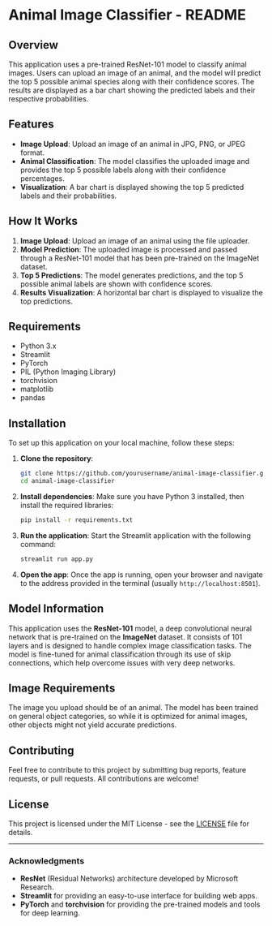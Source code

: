 # Animal Image Classifier - README

## Overview
This application uses a pre-trained ResNet-101 model to classify animal images. Users can upload an image of an animal, and the model will predict the top 5 possible animal species along with their confidence scores. The results are displayed as a bar chart showing the predicted labels and their respective probabilities.

## Features
- **Image Upload**: Upload an image of an animal in JPG, PNG, or JPEG format.
- **Animal Classification**: The model classifies the uploaded image and provides the top 5 possible labels along with their confidence percentages.
- **Visualization**: A bar chart is displayed showing the top 5 predicted labels and their probabilities.

## How It Works
1. **Image Upload**: Upload an image of an animal using the file uploader.
2. **Model Prediction**: The uploaded image is processed and passed through a ResNet-101 model that has been pre-trained on the ImageNet dataset.
3. **Top 5 Predictions**: The model generates predictions, and the top 5 possible animal labels are shown with confidence scores.
4. **Results Visualization**: A horizontal bar chart is displayed to visualize the top predictions.

## Requirements
- Python 3.x
- Streamlit
- PyTorch
- PIL (Python Imaging Library)
- torchvision
- matplotlib
- pandas

## Installation

To set up this application on your local machine, follow these steps:

1. **Clone the repository**:
   ```bash
   git clone https://github.com/yourusername/animal-image-classifier.git
   cd animal-image-classifier
   ```

2. **Install dependencies**:
   Make sure you have Python 3 installed, then install the required libraries:
   ```bash
   pip install -r requirements.txt
   ```

3. **Run the application**:
   Start the Streamlit application with the following command:
   ```bash
   streamlit run app.py
   ```

4. **Open the app**:
   Once the app is running, open your browser and navigate to the address provided in the terminal (usually `http://localhost:8501`).

## Model Information
This application uses the **ResNet-101** model, a deep convolutional neural network that is pre-trained on the **ImageNet** dataset. It consists of 101 layers and is designed to handle complex image classification tasks. The model is fine-tuned for animal classification through its use of skip connections, which help overcome issues with very deep networks.

## Image Requirements
The image you upload should be of an animal. The model has been trained on general object categories, so while it is optimized for animal images, other objects might not yield accurate predictions.

## Contributing
Feel free to contribute to this project by submitting bug reports, feature requests, or pull requests. All contributions are welcome!

## License
This project is licensed under the MIT License - see the [LICENSE](LICENSE) file for details.

---

### Acknowledgments
- **ResNet** (Residual Networks) architecture developed by Microsoft Research.
- **Streamlit** for providing an easy-to-use interface for building web apps.
- **PyTorch** and **torchvision** for providing the pre-trained models and tools for deep learning.

